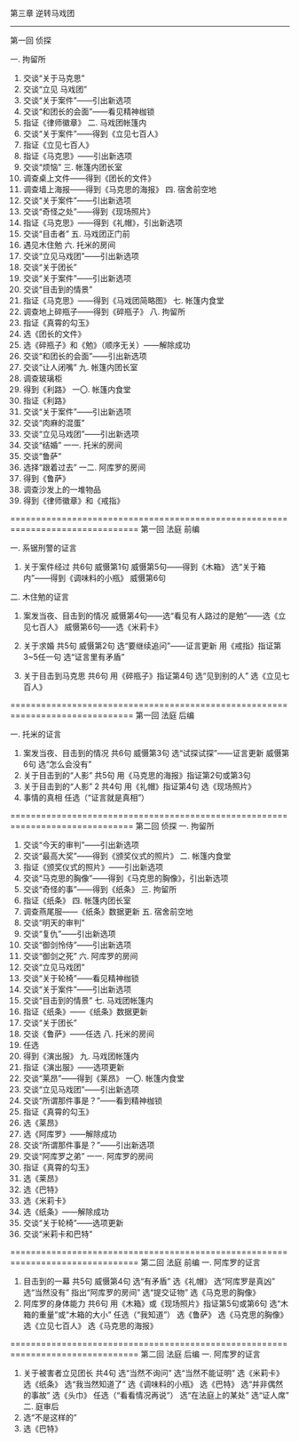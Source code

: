 第三章 逆转马戏团

---------------
第一回 侦探

一. 拘留所
1. 交谈“关于马克思”
2. 交谈“立见 马戏团”
3. 交谈“关于案件”——引出新选项
4. 交谈“和团长的会面”——看见精神枷锁
5. 指证《律师徽章》
二. 马戏团帐篷内
1. 交谈“关于案件”——得到《立见七百人》
2. 指证《立见七百人》
3. 指证《马克思》——引出新选项
4. 交谈“烦恼”
三. 帐篷内团长室
1. 调查桌上文件——得到《团长的文件》
2. 调查墙上海报——得到《马克思的海报》
四. 宿舍前空地
1. 交谈“关于案件”——引出新选项
2. 交谈“奇怪之处”——得到《现场照片》
3. 指证《马克思》——得到《礼帽》，引出新选项
4. 交谈“目击者”
五. 马戏团正门前
1. 遇见木住勉
六. 托米的房间
1. 交谈“立见马戏团”——引出新选项
2. 交谈“关于团长”
3. 交谈“关于案件”——引出新选项
4. 交谈“目击到的情景”
5. 指证《马克思》——得到《马戏团简略图》
七. 帐篷内食堂
1. 调查地上碎瓶子——得到《碎瓶子》
八. 拘留所
1. 指证《真霄的勾玉》
2. 选《团长的文件》
3. 选《碎瓶子》和《勉》（顺序无关）——解除成功
4. 交谈“和团长的会面”——引出新选项
5. 交谈“让人闭嘴”
九. 帐篷内团长室
1. 调查玻璃柜
2. 得到《利路》
一〇. 帐篷内食堂
1. 指证《利路》
2. 交谈“关于案件”——引出新选项
3. 交谈“肉麻的混蛋”
4. 交谈“立见马戏团”——引出新选项
5. 交谈“结婚”
一一. 托米的房间
1. 交谈“鲁萨”
2. 选择“跟着过去”
一二. 阿库罗的房间
1. 得到《鲁萨》
2. 调查沙发上的一堆物品
3. 得到《律师徽章》和《戒指》


===============================================================================
第一回 法庭 前编

一. 系锯刑警的证言

1. 关于案件经过 共6句
威慑第1句
威慑第5句——得到《木箱》
选“关于箱内”——得到《调味料的小瓶》
威慑第6句

二. 木住勉的证言

1. 案发当夜、目击到的情况
威慑第4句——选“看见有人路过的是勉”——选《立见七百人》
威慑第6句——选《米莉卡》

2. 关于求婚 共5句
威慑第2句
选“要继续追问”——证言更新
用《戒指》指证第3~5任一句
选“证言里有矛盾”

3. 关于目击到马克思 共6句
用《碎瓶子》指证第4句
选“见到别的人”
选《立见七百人》


==============================================================================
第一回 法庭 后编

一. 托米的证言
1. 案发当夜、目击到的情况 共6句
威慑第3句
选“试探试探”——证言更新
威慑第6句
选“怎么会没有”
2. 关于目击到的“人影” 共5句
用《马克思的海报》指证第2句或第3句
3. 关于目击到的“人影” 2 共4句
用《礼帽》指证第4句
选《现场照片》
4. 事情的真相
任选（“证言就是真相”）


==============================================================================
第二回 侦探
一. 拘留所
1. 交谈“今天的审判”——引出新选项
2. 交谈“最高大奖”——得到《颁奖仪式的照片》
二. 帐篷内食堂
1. 指证《颁奖仪式的照片》——引出新选项
2. 交谈“马克思的胸像”——得到《马克思的胸像》，引出新选项
3. 交谈“奇怪的事”——得到《纸条》
三. 拘留所
1. 指证《纸条》
四. 帐篷内团长室
1. 调查燕尾服——《纸条》数据更新
五. 宿舍前空地
1. 交谈“明天的审判”
2. 交谈“复仇”——引出新选项
3. 交谈“御剑怜侍”——引出新选项
4. 交谈“御剑之死”
六. 阿库罗的房间
1. 交谈“立见马戏团”
2. 交谈“关于轮椅”——看见精神枷锁
3. 交谈“关于案件”——引出新选项
4. 交谈“目击到的情景”
七. 马戏团帐篷内
1. 指证《纸条》——《纸条》数据更新
2. 交谈“关于团长”
3. 交谈《鲁萨》——任选
八. 托米的房间
1. 任选
2. 得到《演出服》
九. 马戏团帐篷内
1. 指证《演出服》——选项更新
2. 交谈“莱昂”——得到《莱昂》
一〇. 帐篷内食堂
1. 交谈“立见马戏团”——引出新选项
2. 交谈“所谓那件事是？”——看到精神枷锁
3. 指证《真霄的勾玉》
4. 选《莱昂》
5. 选《阿库罗》——解除成功
6. 交谈“所谓那件事是？”——引出新选项
7. 交谈“阿库罗之弟”
一一. 阿库罗的房间
1. 指证《真霄的勾玉》
2. 选《莱昂》
3. 选《巴特》
4. 选《米莉卡》
5. 选《纸条》——解除成功
6. 交谈“关于轮椅”——选项更新
7. 交谈“米莉卡和巴特”


===============================================================================
第二回 法庭 前编
一. 阿库罗的证言
1. 目击到的一幕 共5句
威慑第4句
选“有矛盾”
选《礼帽》
选“阿库罗是真凶”
选“当然没有”
指出“阿库罗的房间”
选“提交证物”
选《马克思的胸像》
2. 阿库罗的身体能力 共6句
用《木箱》或《现场照片》指证第5句或第6句
选“木箱的重量”或“木箱的大小”
任选（“我知道”）
选《鲁萨》
选《马克思的胸像》
选《立见七百人》
选《马克思的海报》


===============================================================================
第二回 法庭 后编
一. 阿库罗的证言
1. 关于被害者立见团长 共4句
选“当然不询问”
选“当然不能证明”
选《米莉卡》
选《纸条》
选“我当然知道了”
选《调味料的小瓶》
选《巴特》
选“并非偶然的事故”
选《头巾》
任选（“看看情况再说”）
选“在法庭上的某处”
选“证人席”
二. 庭审后
1. 选“不是这样的”
2. 选《巴特》

